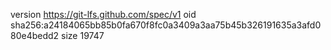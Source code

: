 version https://git-lfs.github.com/spec/v1
oid sha256:a24184065bb85b0fa670f8fc0a3409a3aa75b45b326191635a3afd080e4bedd2
size 19747
